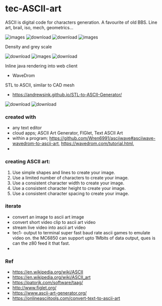 # tec-ASCII-art

ASCII is digital code for characters generation. A favourite of old BBS. Line art, brail, iso, mech, geometrics... 

![images](https://user-images.githubusercontent.com/58069246/169634998-ec07161c-d9bf-4dce-ad51-b07e0a27e095.jpg)
![download](https://user-images.githubusercontent.com/58069246/169634894-b74947b3-7fca-4750-ba8c-e6a63040b52f.png)
![download](https://user-images.githubusercontent.com/58069246/169634723-a84a6b11-3372-45b0-8d94-8cecae4530c0.png)
![images](https://user-images.githubusercontent.com/58069246/169634983-b648742b-ae01-4a5f-85ca-fec676899552.jpg)

Density and grey scale 

![download](https://user-images.githubusercontent.com/58069246/169634838-00a91e28-04fd-4007-a7fe-715dd0e07b71.jpg)
![images](https://user-images.githubusercontent.com/58069246/169634843-4220d0ff-f13a-4269-b380-b2bcbf4f4cb5.jpg)
![download](https://user-images.githubusercontent.com/58069246/169634746-28e6fbfc-af49-4e16-8b91-8dce05d53833.jpg)

Inline java rendering into web client
- WaveDrom 

STL to ASCII, similar to CAD mesh
- https://andrewsink.github.io/STL-to-ASCII-Generator/ 

![download](https://user-images.githubusercontent.com/58069246/169635321-4d1ad49c-9859-45ae-a698-6b4228d07e4a.jpg)
![download](https://user-images.githubusercontent.com/58069246/169635329-fb8fdbfc-509c-48a4-98b9-a555f18dcd9b.jpg)


### created with 
- any text editor
- cloud apps; ASCII Art Generator, FIGlet, Text ASCII Art
- within a program; https://github.com/Wren6991/asciiwave#asciiwave-wavedrom-to-ascii-art, https://wavedrom.com/tutorial.html, 
- 

### creating ASCII art:
1. Use simple shapes and lines to create your image.
2. Use a limited number of characters to create your image.
3. Use a consistent character width to create your image.
4. Use a consistent character height to create your image.
5. Use a consistent character spacing to create your image.



### iterate
- convert an image to ascii art image
- convert short video clip to ascii art video
- stream live video into ascii art video
- tec1- output to terminal super fast baud rate ascii games to emulate video on. the MC6850 can support upto 1Mbits of data output, ques is can the z80 feed it that fast.
- 



### Ref
- https://en.wikipedia.org/wiki/ASCII
- https://en.wikipedia.org/wiki/ASCII_art
- https://patorjk.com/software/taag/
- http://www.figlet.org/
- https://www.ascii-art-generator.org/
- https://onlineasciitools.com/convert-text-to-ascii-art
 
